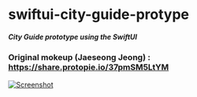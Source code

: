 # swiftui-city-guide-protype
##### City Guide prototype using the SwiftUI

### Original mokeup (Jaeseong Jeong) : https://share.protopie.io/37pmSM5LtYM

[![Screenshot](https://i.imgur.com/LbBkdTo.gif)](https://i.imgur.com/LbBkdTo.gif)
